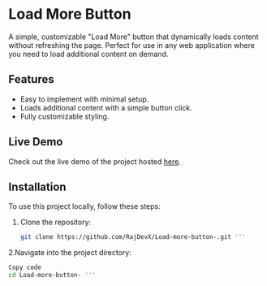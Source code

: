 # Load More Button

A simple, customizable "Load More" button that dynamically loads content without refreshing the page. Perfect for use in any web application where you need to load additional content on demand.

## Features
- Easy to implement with minimal setup.
- Loads additional content with a simple button click.
- Fully customizable styling.

## Live Demo
Check out the live demo of the project hosted [here](https://rajdevx.github.io/Load-more-button-/).

## Installation

To use this project locally, follow these steps:

1. Clone the repository:

   ```bash
   git clone https://github.com/RajDevX/Load-more-button-.git '''
2.Navigate into the project directory:

```bash
Copy code
cd Load-more-button- '''
